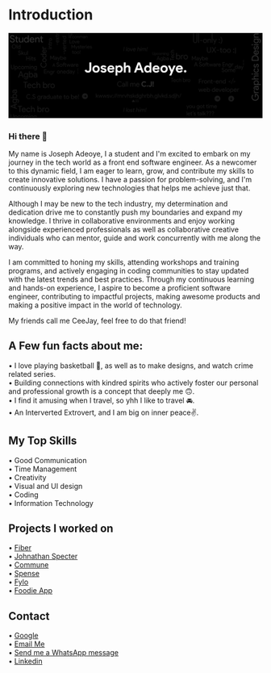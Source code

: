 # Introduction
![Intro Image](/my-hero-intro.png)
### Hi there 👋
<p> My name is Joseph Adeoye,  I a student and I'm excited to embark on my journey in the tech world as a front end software engineer. As a newcomer to this dynamic field, I am eager to learn, grow, and contribute my skills to create innovative solutions. I have a passion for problem-solving, and I'm continuously exploring new technologies that helps me achieve just that.

Although I may be new to the tech industry, my determination and dedication drive me to constantly push my boundaries and expand my knowledge. I thrive in collaborative environments and enjoy working alongside experienced professionals as well as collaborative creative individuals who can mentor, guide and work concurrently with me along the way.

I am committed to honing my skills, attending workshops and training programs, and actively engaging in coding communities to stay updated with the latest trends and best practices. Through my continuous learning and hands-on experience, I aspire to become a proficient software engineer, contributing to impactful projects, making awesome products and making a positive impact in the world of technology. </p>

<p>My friends call me CeeJay, feel free to do that friend!</p>



## A Few fun facts about me: 
&bull; I love playing basketball 🏀, as well as to make designs, and watch crime related series.
<br>
&bull; Building connections with kindred spirits who actively foster our personal and professional growth is a concept that deeply me 🙃.
<br>
&bull; I find it amusing when I travel, so yhh I like to travel 🚘.
<br>
&bull; An Interverted Extrovert, and  I am big on inner peace✌️.
<br>


## My Top Skills
&bull; Good Communication
<br>
&bull; Time Management
<br>
&bull; Creativity
<br>
&bull; Visual and UI design
<br>
&bull; Coding
<br>
&bull; Information Technology
<br>


## Projects I worked on
&bull; [Fiber](https://cjfiberdemo.netlify.app/)
<br>
&bull; [Johnathan Specter](https://johnathanspecter.netlify.app/)
<br>
&bull; [Commune](https://cjcommunedemo.netlify.app)
<br>
&bull; [Spense](https://cjspensedemo.netlify.app/)
<br>
&bull; [Fylo](https://1stcapstone4group161.netlify.app/)
<br>
&bull; [Foodie App](https://example.com/to-be-added-later/)
<br>


## Contact
&bull; [Google](https://google.com)
<br>
&bull; [Email Me](mailto:josephadeoye30@gmail.com)
<br>
&bull; [Send me a WhatsApp message](https://api.whatsapp.com/send?phone=+2349013976991)
<br>
&bull; [Linkedin](https://www.linkedin.com/in/joseph-adeoye-328562223)
<br>

